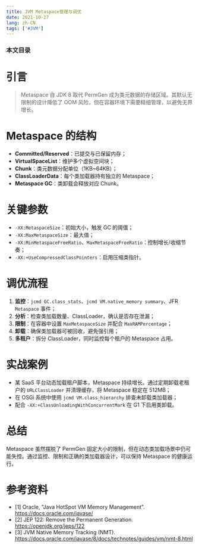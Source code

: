```yaml
---
title: JVM Metaspace管理与调优
date: 2021-10-27
lang: zh-CN
tags: ['#JVM']
---
```


### 本文目录
<!-- toc -->

# 引言
> Metaspace 自 JDK 8 取代 PermGen 成为类元数据的存储区域。其默认无限制的设计降低了 OOM 风险，但在容器环境下需要精细管理，以避免无界增长。

# Metaspace 的结构
- **Committed/Reserved**：已提交与已保留内存；
- **VirtualSpaceList**：维护多个虚拟空间块；
- **Chunk**：类元数据分配单位（1KB~64KB）；
- **ClassLoaderData**：每个类加载器持有独立的 Metaspace；
- **Metaspace GC**：类卸载会释放对应 Chunk。

# 关键参数
- `-XX:MetaspaceSize`：初始大小，触发 GC 的阈值；
- `-XX:MaxMetaspaceSize`：最大值；
- `-XX:MinMetaspaceFreeRatio`、`MaxMetaspaceFreeRatio`：控制增长/收缩节奏；
- `-XX:+UseCompressedClassPointers`：启用压缩类指针。

# 调优流程
1. **监控**：`jcmd GC.class_stats`、`jcmd VM.native_memory summary`、JFR `Metaspace` 事件；
2. **分析**：检查类加载数量、ClassLoader，确认是否存在泄漏；
3. **限制**：在容器中设置 `MaxMetaspaceSize` 并配合 `MaxRAMPercentage`；
4. **卸载**：确保类加载器可被回收，避免强引用；
5. **多租户**：拆分 ClassLoader，同时监控每个租户的 Metaspace 占用。

# 实战案例
- 某 SaaS 平台动态加载租户脚本，Metaspace 持续增长。通过定期卸载老租户的 `URLClassLoader` 并清理缓存，将 Metaspace 稳定在 512MB；
- 在 OSGi 系统中使用 `jcmd VM.class_hierarchy` 排查未卸载类加载器；
- 配合 `-XX:+ClassUnloadingWithConcurrentMark` 在 G1 下启用类卸载。

# 总结
Metaspace 虽然摆脱了 PermGen 固定大小的限制，但在动态类加载场景中仍可能失控。通过监控、限制和正确的类加载器设计，可以保持 Metaspace 的健康运行。

# 参考资料
- [1] Oracle, "Java HotSpot VM Memory Management". https://docs.oracle.com/javase/
- [2] JEP 122: Remove the Permanent Generation. https://openjdk.org/jeps/122
- [3] JVM Native Memory Tracking (NMT). https://docs.oracle.com/javase/8/docs/technotes/guides/vm/nmt-8.html
